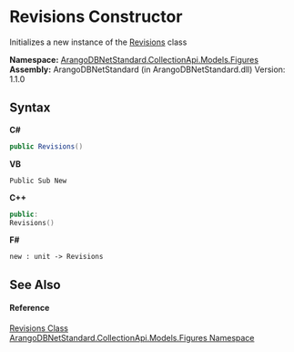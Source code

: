 # Revisions Constructor 
 

Initializes a new instance of the <a href="1a1db4fd-ee61-6945-0d0a-fcb51f2780c5">Revisions</a> class

**Namespace:**&nbsp;<a href="fc0ac85a-f4fb-6c1f-5eac-41e31ea1ab30">ArangoDBNetStandard.CollectionApi.Models.Figures</a><br />**Assembly:**&nbsp;ArangoDBNetStandard (in ArangoDBNetStandard.dll) Version: 1.1.0

## Syntax

**C#**<br />
``` C#
public Revisions()
```

**VB**<br />
``` VB
Public Sub New
```

**C++**<br />
``` C++
public:
Revisions()
```

**F#**<br />
``` F#
new : unit -> Revisions
```


## See Also


#### Reference
<a href="1a1db4fd-ee61-6945-0d0a-fcb51f2780c5">Revisions Class</a><br /><a href="fc0ac85a-f4fb-6c1f-5eac-41e31ea1ab30">ArangoDBNetStandard.CollectionApi.Models.Figures Namespace</a><br />